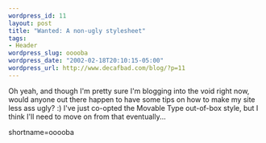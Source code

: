 ```yaml
--- 
wordpress_id: 11
layout: post
title: "Wanted: A non-ugly stylesheet"
tags: 
- Header
wordpress_slug: ooooba
wordpress_date: "2002-02-18T20:10:15-05:00"
wordpress_url: http://www.decafbad.com/blog/?p=11
---
```

Oh yeah, and though I'm pretty sure I'm blogging into the void right now, would anyone out there happen to have some tips on how to make my site less ass ugly? :)  I've just co-opted the Movable Type out-of-box style, but I think I'll need to move on from that eventually...
<!--more-->
shortname=ooooba
